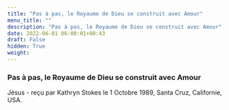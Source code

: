 ```yaml
---
title: "Pas à pas, le Royaume de Dieu se construit avec Amour"
menu_title: ""
description: "Pas à pas, le Royaume de Dieu se construit avec Amour"
date: 2022-06-01 06:00:01+00:43
draft: False
hidden: True
weight:
---
```

### Pas à pas, le Royaume de Dieu se construit avec Amour

Jésus - reçu par Kathryn Stokes le 1 Octobre 1989, Santa Cruz, Californie, USA.



